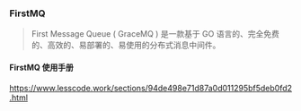 ### FirstMQ
> First Message Queue ( GraceMQ ) 是一款基于 GO 语言的、完全免费的、高效的、易部署的、易使用的分布式消息中间件。

#### FirstMQ 使用手册
https://www.lesscode.work/sections/94de498e71d87a0d011295bf5deb0fd2.html